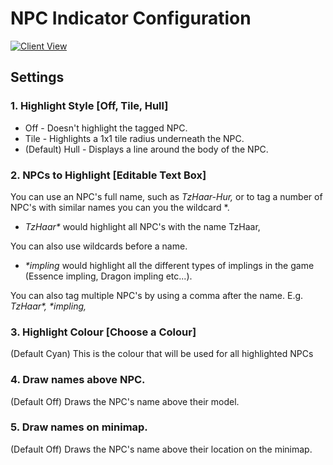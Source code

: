 # NPC Indicator Configuration

[![Client View](https://user-images.githubusercontent.com/40111569/55202639-3c4af380-5196-11e9-98f9-4977589c3992.gif)](https://user-images.githubusercontent.com/40111569/55202639-3c4af380-5196-11e9-98f9-4977589c3992.gif)

## Settings

### 1. Highlight Style [Off, Tile, Hull]

* Off - Doesn't highlight the tagged NPC.
* Tile - Highlights a 1x1 tile radius underneath the NPC.
* (Default) Hull - Displays a line around the body of the NPC.

### 2. NPCs to Highlight [Editable Text Box]

You can use an NPC's full name, such as _TzHaar-Hur,_ or to tag a number of NPC's with similar names you can you the wildcard *.

* _TzHaar*_ would highlight all NPC's with the name TzHaar, 

You can also use wildcards before a name.

* _*impling_ would highlight all the different types of implings in the game (Essence impling, Dragon impling etc...).

You can also tag multiple NPC's by using a comma after the name. E.g. _TzHaar*, *impling,_

### 3. Highlight Colour [Choose a Colour]

(Default Cyan) This is the colour that will be used for all highlighted NPCs

### 4. Draw names above NPC.

(Default Off) Draws the NPC's name above their model.

### 5. Draw names on minimap.

(Default Off) Draws the NPC's name above their location on the minimap.